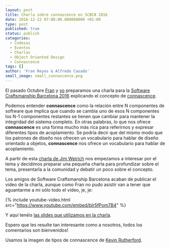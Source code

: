 ```yaml
---
layout: post
title: Charla sobre connascence en SCBCN 2016
date: 2016-12-22 07:00:00.000000000 +01:00
type: post
published: true
status: publish
categories:
  - Codesai
  - Eventos
  - Charlas
  - Object Oriented Design
  - Connascence
tags: []
author: 'Fran Reyes & Alfredo Casado'
small_image: small_connascence.png
---
```


El pasado Octubre [Fran](https://twitter.com/fran_reyes) y [yo](https://twitter.com/AlfredoCasado) preparamos una charla para la [Software Craftsmanship Barcelona 2016](/2016/11/estuvimos-en-la-software-craftsmanship-bcn-2016) explicando el concepto de [connascence](https://en.wikipedia.org/wiki/Connascence_(computer_programming)).

Podemos entender **connascence** como la relación entre N componentes de software que implica que cuando se cambia uno de esos N componentes los N-1 componentes restantes se tienen que cambiar para mantener la integridad del sistema completo. En otras palabras, lo que nos ofrece **connascence** es una forma mucho más rica para referirnos y expresar diferentes tipos de acoplamiento. Se podría decir que del mismo modo que los patrones de diseño nos ofrecen un vocabulario para hablar de diseño orientado a objetos, **connascence** nos ofrece un vocabulario para hablar de acoplamiento.

A partir de esta [charla de Jim Weirich](https://vimeo.com/10837903) nos empezamos a interesar por el tema y decidimos preparar una pequeña charla para profundizar sobre el tema, presentarla a la comunidad y debatir un poco sobre el concepto.

Los amigos de Software Craftsmanship Barcelona acaban de publicar el video de la charla, aunque como Fran no pudo asistir van a tener que aguantarme a mi sólo todo el video, je, je:

{% include youtube-video.html src="https://www.youtube.com/embed/bIr5fPom7B4" %}

Y aquí tenéis [las slides que utilizamos en la charla](http://slides.com/alfredocasado-1/deck#/).

Espero que les resulte tan interesante como a nosotros, todos los comentarios son bienvenidos!

<div class="foot-note">
  Usamos la imagen de tipos de connascence de <a href="https://silkandspinach.net/">Kevin Rutherford</a>.
</div>
